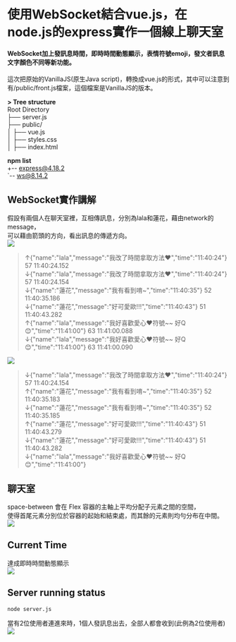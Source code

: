 # 使用WebSocket結合vue.js，在node.js的express實作一個線上聊天室
#### WebSocket加上發訊息時間，即時時間動態顯示，表情符號emoji，發文者訊息文字顏色不同等新功能。
這次把原始的VanillaJS(原生Java script)，轉換成vue.js的形式，其中可以注意到有/public/front.js檔案，這個檔案是VanillaJS的版本。


**> Tree structure**<br />
Root Directory<br />
├── server.js<br />
├── public/<br />
│    ├── vue.js<br />
│    ├── styles.css<br />
│    ├── index.html<br />
  
**npm list** <br />
+-- express@4.18.2 <br />
`-- ws@8.14.2 <br />

## WebSocket實作講解
假設有兩個人在聊天室裡，互相傳訊息，分別為lala和蓮花，藉由network的message，<br />
可以藉由箭頭的方向，看出訊息的傳遞方向。<br />
![](https://raw.githubusercontent.com/weitsung50110/WebSocketwithNodeJSandVue/main/github_images/25.png)
>↑{"name":"lala","message":"我改了時間拿取方法❤️","time":"11:40:24"}	57	11:40:24.152 <br />
↓{"name":"lala","message":"我改了時間拿取方法❤️","time":"11:40:24"}	57	11:40:24.154 <br />
↓{"name":"蓮花","message":"我有看到唷~","time":"11:40:35"}	52	11:40:35.186 <br />
↓{"name":"蓮花","message":"好可愛歐!!!","time":"11:40:43"}	51	11:40:43.282 <br />
↑{"name":"lala","message":"我好喜歡愛心❤️符號~~ 好Q😊","time":"11:41:00"}	63	11:41:00.088 <br />
↓{"name":"lala","message":"我好喜歡愛心❤️符號~~ 好Q😊","time":"11:41:00"}	63	11:41:00.090 <br />

![](https://raw.githubusercontent.com/weitsung50110/WebSocketwithNodeJSandVue/main/github_images/26.png)
>↓{"name":"lala","message":"我改了時間拿取方法❤️","time":"11:40:24"}	57	11:40:24.154<br />
↑{"name":"蓮花","message":"我有看到唷~","time":"11:40:35"}	52	11:40:35.183<br />
↓{"name":"蓮花","message":"我有看到唷~","time":"11:40:35"}	52	11:40:35.185<br />
↑{"name":"蓮花","message":"好可愛歐!!!","time":"11:40:43"}	51	11:40:43.279<br />
↓{"name":"蓮花","message":"好可愛歐!!!","time":"11:40:43"}	51	11:40:43.282<br />
↓{"name":"lala","message":"我好喜歡愛心❤️符號~~ 好Q😊","time":"11:41:00"}<br />

## 聊天室
space-between 會在 Flex 容器的主軸上平均分配子元素之間的空間， <br />
使得首尾元素分別位於容器的起始和結束處，而其餘的元素則均勻分布在中間。<br />
![](https://raw.githubusercontent.com/weitsung50110/WebSocketwithNodeJSandVue/main/github_images/23.png)

## Current Time
達成即時時間動態顯示 <br />
![](https://raw.githubusercontent.com/weitsung50110/WebSocketwithNodeJSandVue/main/github_images/24.png)

## Server running status
    node server.js
當有2位使用者連進來時，1個人發訊息出去，全部人都會收到(此例為2位使用者) <br />
![](https://raw.githubusercontent.com/weitsung50110/WebSocketwithNodeJSandVue/main/github_images/32.png)

